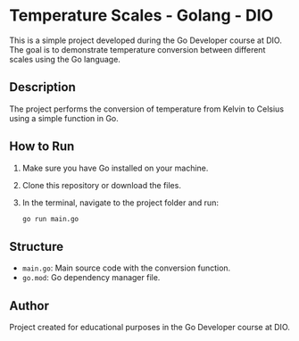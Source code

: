 # Temperature Scales - Golang - DIO

This is a simple project developed during the Go Developer course at DIO. The goal is to demonstrate temperature conversion between different scales using the Go language.

## Description

The project performs the conversion of temperature from Kelvin to Celsius using a simple function in Go.

## How to Run

1. Make sure you have Go installed on your machine.
2. Clone this repository or download the files.
3. In the terminal, navigate to the project folder and run:

   ```bash
   go run main.go
   ```

## Structure

- `main.go`: Main source code with the conversion function.
- `go.mod`: Go dependency manager file.

## Author

Project created for educational purposes in the Go Developer course at DIO.
